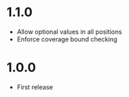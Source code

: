 # 1.1.0

  - Allow optional values in all positions
  - Enforce coverage bound checking

# 1.0.0

  - First release
